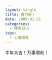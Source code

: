 ```yaml
---
layout: single
title: 春节好！
date: 2009-01-25
categories:
  - 博客日记
tags:
  - 心情随笔
---
```


牛年大吉！万事顺利！
